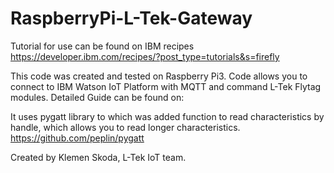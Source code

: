 # RaspberryPi-L-Tek-Gateway

Tutorial for use can be found on IBM recipes https://developer.ibm.com/recipes/?post_type=tutorials&s=firefly

This code was created and tested on Raspberry Pi3.
Code allows you to connect to IBM Watson IoT Platform with MQTT and command L-Tek Flytag modules.
Detailed Guide can be found on: 

It uses pygatt library to which was added function to read characteristics by handle, which allows you to read longer characteristics.
https://github.com/peplin/pygatt

Created by Klemen Skoda, L-Tek IoT team.
